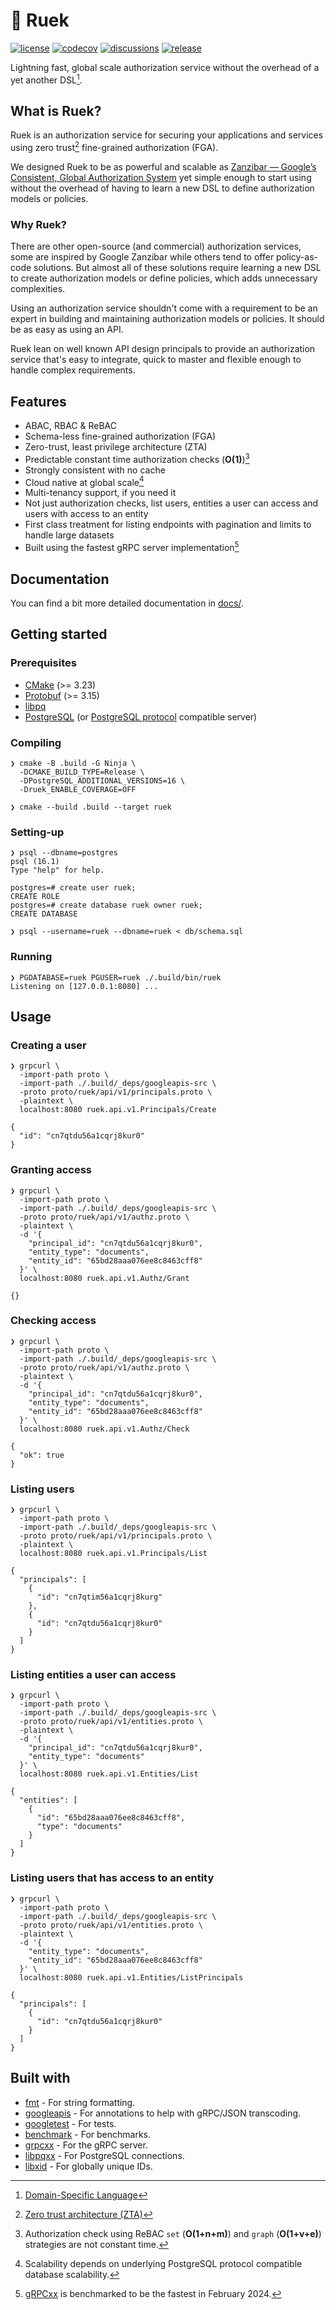 # 🔐 Ruek

[![license](https://img.shields.io/github/license/uatuko/ruek)](https://raw.githubusercontent.com/uatuko/ruek/main/LICENSE)
[![codecov](https://codecov.io/gh/uatuko/ruek/graph/badge.svg?token=KR9MkDkk8s)](https://codecov.io/gh/uatuko/ruek)
[![discussions](https://img.shields.io/github/discussions/uatuko/ruek)](https://github.com/uatuko/ruek/discussions)
[![release](https://img.shields.io/github/v/release/uatuko/ruek)](https://github.com/uatuko/ruek/releases)

Lightning fast, global scale authorization service without the overhead of a yet another DSL[^1].

## What is Ruek?

Ruek is an authorization service for securing your applications and services using zero trust[^2]
fine-grained authorization (FGA).

We designed Ruek to be as powerful and scalable as [Zanzibar — Google’s Consistent, Global Authorization System](https://research.google/pubs/zanzibar-googles-consistent-global-authorization-system/)
yet simple enough to start using without the overhead of having to learn a new DSL to define authorization models or policies.

### Why Ruek?

There are other open-source (and commercial) authorization services, some are inspired by Google Zanzibar
while others tend to offer policy-as-code solutions. But almost all of these solutions require learning
a new DSL to create authorization models or define policies, which adds unnecessary complexities.

Using an authorization service shouldn't come with a requirement to be an expert in building and maintaining
authorization models or policies. It should be as easy as using an API.

Ruek lean on well known API design principals to provide an authorization service that's easy to
integrate, quick to master and flexible enough to handle complex requirements.


## Features

* ABAC, RBAC & ReBAC
* Schema-less fine-grained authorization (FGA)
* Zero-trust, least privilege architecture (ZTA)
* Predictable constant time authorization checks (**O(1)**)[^3]
* Strongly consistent with no cache
* Cloud native at global scale[^4]
* Multi-tenancy support, if you need it
* Not just authorization checks, list users, entities a user can access and users with access to an entity
* First class treatment for listing endpoints with pagination and limits to handle large datasets
* Built using the fastest gRPC server implementation[^5]


## Documentation

You can find a bit more detailed documentation in [docs/](docs/README.md).


## Getting started

### Prerequisites

* [CMake](https://cmake.org) (>= 3.23)
* [Protobuf](https://protobuf.dev) (>= 3.15)
* [libpq](https://www.postgresql.org/docs/current/libpq.html)
* [PostgreSQL](https://www.postgresql.org) (or [PostgreSQL protocol](https://www.postgresql.org/docs/current/protocol.html) compatible server)

### Compiling

```
❯ cmake -B .build -G Ninja \
  -DCMAKE_BUILD_TYPE=Release \
  -DPostgreSQL_ADDITIONAL_VERSIONS=16 \
  -Druek_ENABLE_COVERAGE=OFF
```

```
❯ cmake --build .build --target ruek
```

### Setting-up

```
❯ psql --dbname=postgres
psql (16.1)
Type "help" for help.

postgres=# create user ruek;
CREATE ROLE
postgres=# create database ruek owner ruek;
CREATE DATABASE
```

```
❯ psql --username=ruek --dbname=ruek < db/schema.sql
```

### Running

```
❯ PGDATABASE=ruek PGUSER=ruek ./.build/bin/ruek
Listening on [127.0.0.1:8080] ...
```


## Usage

### Creating a user

```
❯ grpcurl \
  -import-path proto \
  -import-path ./.build/_deps/googleapis-src \
  -proto proto/ruek/api/v1/principals.proto \
  -plaintext \
  localhost:8080 ruek.api.v1.Principals/Create

{
  "id": "cn7qtdu56a1cqrj8kur0"
}
```

### Granting access

```
❯ grpcurl \
  -import-path proto \
  -import-path ./.build/_deps/googleapis-src \
  -proto proto/ruek/api/v1/authz.proto \
  -plaintext \
  -d '{
    "principal_id": "cn7qtdu56a1cqrj8kur0",
    "entity_type": "documents",
    "entity_id": "65bd28aaa076ee8c8463cff8"
  }' \
  localhost:8080 ruek.api.v1.Authz/Grant

{}
```

### Checking access

```
❯ grpcurl \
  -import-path proto \
  -import-path ./.build/_deps/googleapis-src \
  -proto proto/ruek/api/v1/authz.proto \
  -plaintext \
  -d '{
    "principal_id": "cn7qtdu56a1cqrj8kur0",
    "entity_type": "documents",
    "entity_id": "65bd28aaa076ee8c8463cff8"
  }' \
  localhost:8080 ruek.api.v1.Authz/Check

{
  "ok": true
}
```

### Listing users

```
❯ grpcurl \
  -import-path proto \
  -import-path ./.build/_deps/googleapis-src \
  -proto proto/ruek/api/v1/principals.proto \
  -plaintext \
  localhost:8080 ruek.api.v1.Principals/List

{
  "principals": [
    {
      "id": "cn7qtim56a1cqrj8kurg"
    },
    {
      "id": "cn7qtdu56a1cqrj8kur0"
    }
  ]
}
```

### Listing entities a user can access

```
❯ grpcurl \
  -import-path proto \
  -import-path ./.build/_deps/googleapis-src \
  -proto proto/ruek/api/v1/entities.proto \
  -plaintext \
  -d '{
    "principal_id": "cn7qtdu56a1cqrj8kur0",
    "entity_type": "documents"
  }' \
  localhost:8080 ruek.api.v1.Entities/List

{
  "entities": [
    {
      "id": "65bd28aaa076ee8c8463cff8",
      "type": "documents"
    }
  ]
}
```

### Listing users that has access to an entity

```
❯ grpcurl \
  -import-path proto \
  -import-path ./.build/_deps/googleapis-src \
  -proto proto/ruek/api/v1/entities.proto \
  -plaintext \
  -d '{
    "entity_type": "documents",
    "entity_id": "65bd28aaa076ee8c8463cff8"
  }' \
  localhost:8080 ruek.api.v1.Entities/ListPrincipals

{
  "principals": [
    {
      "id": "cn7qtdu56a1cqrj8kur0"
    }
  ]
}
```


## Built with

* [fmt](https://github.com/fmtlib/fmt) - For string formatting.
* [googleapis](https://github.com/googleapis/googleapis) - For annotations to help with gRPC/JSON transcoding.
* [googletest](https://github.com/google/googletest) - For tests.
* [benchmark](https://github.com/google/benchmark) - For benchmarks.
* [grpcxx](https://github.com/uatuko/grpcxx) - For the gRPC server.
* [libpqxx](https://github.com/jtv/libpqxx) - For PostgreSQL connections.
* [libxid](https://github.com/uatuko/libxid) - For globally unique IDs.


[^1]: [Domain-Specific Language](https://en.wikipedia.org/wiki/Domain-specific_language)
[^2]: [Zero trust architecture (ZTA)](https://en.wikipedia.org/wiki/Zero_trust_security_model)
[^3]: Authorization check using ReBAC `set` (**O(1+n+m)**) and `graph` (**O(1+v+e)**) strategies are not constant time.
[^4]: Scalability depends on underlying PostgreSQL protocol compatible database scalability.
[^5]: [gRPCxx](https://github.com/uatuko/grpcxx) is benchmarked to be the fastest in February 2024.
